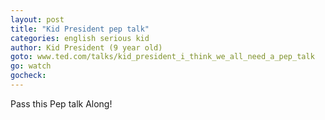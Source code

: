 ```yaml
---
layout: post
title: "Kid President pep talk"
categories: english serious kid
author: Kid President (9 year old)
goto: www.ted.com/talks/kid_president_i_think_we_all_need_a_pep_talk
go: watch
gocheck:  
---
```

Pass this Pep talk Along!
